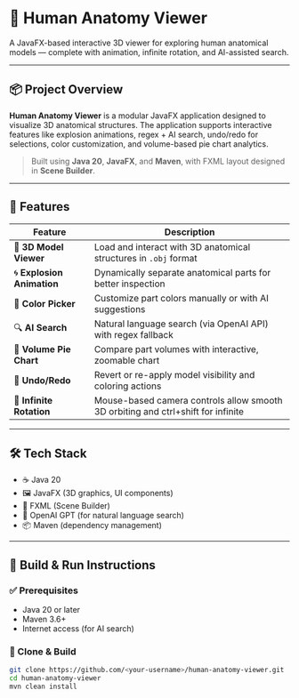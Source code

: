 # 🧠 Human Anatomy Viewer

A JavaFX-based interactive 3D viewer for exploring human anatomical models — complete with animation, infinite rotation, and AI-assisted search.

---

## 📦 Project Overview

**Human Anatomy Viewer** is a modular JavaFX application designed to visualize 3D anatomical structures. The application supports interactive features like explosion animations, regex + AI search, undo/redo for selections, color customization, and volume-based pie chart analytics.

> Built using **Java 20**, **JavaFX**, and **Maven**, with FXML layout designed in **Scene Builder**.

---

## 🚀 Features

| Feature                | Description                                                                 |
|------------------------|-----------------------------------------------------------------------------|
| 🧩 **3D Model Viewer** | Load and interact with 3D anatomical structures in `.obj` format             |
| 🌀 **Explosion Animation** | Dynamically separate anatomical parts for better inspection                |
| 🎨 **Color Picker**     | Customize part colors manually or with AI suggestions                      |
| 🔍 **AI Search**        | Natural language search (via OpenAI API) with regex fallback                |
| 🎯 **Volume Pie Chart** | Compare part volumes with interactive, zoomable chart                       |
| 🔄 **Undo/Redo**        | Revert or re-apply model visibility and coloring actions                    |
| 🧭 **Infinite Rotation**| Mouse-based camera controls allow smooth 3D orbiting and ctrl+shift for infinite                       |

---

## 🛠 Tech Stack

- ☕ Java 20
- 🖼 JavaFX (3D graphics, UI components)
- 📄 FXML (Scene Builder)
- 🧠 OpenAI GPT (for natural language search)
- 📦 Maven (dependency management)

---

## 🧰 Build & Run Instructions

### ✅ Prerequisites

- Java 20 or later
- Maven 3.6+
- Internet access (for AI search)

### 🔧 Clone & Build

```bash
git clone https://github.com/<your-username>/human-anatomy-viewer.git
cd human-anatomy-viewer
mvn clean install
